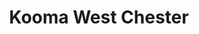 ---
layout: place
title: "Kooma West Chester"
permalink: /pennsylvania/west-chester/kooma-west-chester.html
stateAbbr: PA
stateName: Pennsylvania
cityName: West Chester
seo:
  name: "Kooma West Chester"
  type: Restaurant
  links: http://www.koomafusion.com/
description: "Looking for sushi in West Chester, Pennsylvania? Check out Kooma West Chester for a delightful Japanese dining experience. Enjoy a variety of sushi and other..."
place_id: ChIJEeT7P0bxxokROiadR8LG_ys
photos:
  - name: >-
      places/ChIJEeT7P0bxxokROiadR8LG_ys/photos/AeeoHcId5gBPuaht3PEnwdil5tp7A1-UkP8YJKkAvxQGQfz1dbGPAxBIZSx5D-o2N5fldsa9QLyXXnDIhpChaYSvq1rnrpyacOd_JaknCp6Y9RcVY0oQHUDLTSx1aCSQfIlmbDDTbaLqlS0_BddwBRybcPFsXpBu6rToNYnm2_WOYOyG5pMwbguv8UkKWlMxW3mRe0HRivF9riAADcGXW1qqqjx0_vyP3EERT_1EcOHjt1eAl8J1z0ptQRhjF03HD_3UeB8wyGIZpyUNB9HfrUXnlaLRFezehyWKv6hpPC8pb2cNAA
    widthPx: 800
    heightPx: 800
    authorAttributions:
      - displayName: Kooma West Chester
        uri: https://maps.google.com/maps/contrib/102217534722323817856
        photoUri: >-
          https://lh3.googleusercontent.com/a/ACg8ocJwGJfwvLr-_5rREPmuIFz9d0TBTCIxLHnSZD1uOoZnRXUxXA=s100-p-k-no-mo
    flagContentUri: >-
      https://www.google.com/local/imagery/report/?cb_client=maps_api_places.places_api&image_key=!1e10!2sAF1QipMWznixaXEaV1d6HreAljK-RGguexqigktl4d2M&hl=en-US
    googleMapsUri: >-
      https://www.google.com/maps/place//data=!3m4!1e2!3m2!1sAF1QipMWznixaXEaV1d6HreAljK-RGguexqigktl4d2M!2e10!4m2!3m1!1s0x89c6f1463ffbe411:0x2bffc6c2479d263a
  - name: >-
      places/ChIJEeT7P0bxxokROiadR8LG_ys/photos/AeeoHcIul9lGH0PsQ_ThaeBqQfOB8CC7RwKH78GZFEnd9X6HI07SSzOm4TJXo6pfCuUulR-TcwN3WrCP1FiRg4S77rXOpfY8rCuX-zT1l9Q0F4hACafsMoSarbGNwfwiYU_jYg2vu8yOe1sF1vD7d2GpLifgKa4uVJTiwvFBBPMi_se-4Y-0zfoPW3DhNxmDTFBBnCTwEpPJk1LysEULF5_t5Wa2JYO0KTUrgKNGO3H5fmL0XhQZ8BNZ4JMigciT3OJGvnrBUSTEPDpyJoX8Qw04RFO38_byhSLhDBGfsS7ahI0UNA
    widthPx: 1080
    heightPx: 1080
    authorAttributions:
      - displayName: Kooma West Chester
        uri: https://maps.google.com/maps/contrib/102217534722323817856
        photoUri: >-
          https://lh3.googleusercontent.com/a/ACg8ocJwGJfwvLr-_5rREPmuIFz9d0TBTCIxLHnSZD1uOoZnRXUxXA=s100-p-k-no-mo
    flagContentUri: >-
      https://www.google.com/local/imagery/report/?cb_client=maps_api_places.places_api&image_key=!1e10!2sAF1QipMbipk1axlQ0tKSm2hazjILDPXAyZsQ_JkfVYJU&hl=en-US
    googleMapsUri: >-
      https://www.google.com/maps/place//data=!3m4!1e2!3m2!1sAF1QipMbipk1axlQ0tKSm2hazjILDPXAyZsQ_JkfVYJU!2e10!4m2!3m1!1s0x89c6f1463ffbe411:0x2bffc6c2479d263a
  - name: >-
      places/ChIJEeT7P0bxxokROiadR8LG_ys/photos/AeeoHcL1qQqdPqoK5tAYw8RFl5OOf_y5NC6jgn__wekqDmZKMhNT4cHy-iSGcwo3HWw1Xomp_jX9xPCSeUdSfRPyM-opSxYQ8uI2w-FexPiGZ2PNGwwAdKyoyz9VjF3Kwoqj2maYBZwPkgyDZ-haN5ChfhAVKYaPgV9sDXyJkZZFOaKq7yMbtmo3Jw41rq_kXAnPuZFKW-7_zA4_MH5ohx4K1hlPfsKptf9vn4oDULdwVA7m_dm6iq5egmd6lb4IoRFqvKh2uIrPge9lhp3oMyYm6D3A277gBTkDVf3iMIQMT4zSVoH1vLgoiZgCwXqaSpf6nUGBuHPDQZEZ24YKgRJXac0mMR_XLGCoHgNimp4QhpNiVYp1xduif22DG6lKZh0Ti3HIff0VzaCEt7PY1EMQ5Ia19RkmvKTEFDm-BYSb2CQlYg
    widthPx: 3000
    heightPx: 4000
    authorAttributions:
      - displayName: Lou Mincarelli
        uri: https://maps.google.com/maps/contrib/110031993853020882580
        photoUri: >-
          https://lh3.googleusercontent.com/a/ACg8ocIMCQUA0MFsDeranpIkcuWrTsISe1foT7d9lkDzWQ4Hzqk9SA=s100-p-k-no-mo
    flagContentUri: >-
      https://www.google.com/local/imagery/report/?cb_client=maps_api_places.places_api&image_key=!1e10!2sCIHM0ogKEICAgICbppnTVg&hl=en-US
    googleMapsUri: >-
      https://www.google.com/maps/place//data=!3m4!1e2!3m2!1sCIHM0ogKEICAgICbppnTVg!2e10!4m2!3m1!1s0x89c6f1463ffbe411:0x2bffc6c2479d263a
  - name: >-
      places/ChIJEeT7P0bxxokROiadR8LG_ys/photos/AeeoHcJ6RHF1uEq4WmdEtJ8IkVQMKm-cKdmUnQUPhLIQXKrF7Wr30E57n9_vwV6Ra1Qw_94E9i0uvUTbJkxqtQEsTbag1ckscL6QZJBsZVUzPZkobQ6HLKXtk1J2eL8vFDYYwdfWKV3Ff3bb4v7AumxpykzT3yGmG1OwPZIEzSjNH5zI6n7w0D0dst5qMMM8cZ8p17CGmiR1vOYOg8J70HO4-tjo3nK_TElyVMPivDF9OBn9AiP564XX-RBgNthgzeGgYPrP8kLQKd5OW6pWOGyeypeyH3hrgqp4Gg_bc9SpPrM9hKqRSKFsf7xpnKaQK8RxmXPPmGCYl3I7tkuKKOVOyVYJsXZ0Pmj9p4hx16PVVUMAH8eZ_BGf4bRbpI2EQJ_J5LVmSZYv-ySqHXAQb-t6yiipkX0NbynCMG_j4spjtrQ
    widthPx: 4032
    heightPx: 3024
    authorAttributions:
      - displayName: Nathaniel Legg
        uri: https://maps.google.com/maps/contrib/103942915689329346487
        photoUri: >-
          https://lh3.googleusercontent.com/a-/ALV-UjUJvFkLIxFbWy-kOebEQ-GzFasC3hnw1nsagSm3w0b9lXxrtkPeZA=s100-p-k-no-mo
    flagContentUri: >-
      https://www.google.com/local/imagery/report/?cb_client=maps_api_places.places_api&image_key=!1e10!2sCIHM0ogKEICAgID3wNC8Ew&hl=en-US
    googleMapsUri: >-
      https://www.google.com/maps/place//data=!3m4!1e2!3m2!1sCIHM0ogKEICAgID3wNC8Ew!2e10!4m2!3m1!1s0x89c6f1463ffbe411:0x2bffc6c2479d263a
  - name: >-
      places/ChIJEeT7P0bxxokROiadR8LG_ys/photos/AeeoHcIAvaccax-z9TleLMSCEY1EgtaoiPG61Wu280CiSeZkmmvrOGYV-Sbc-SNiK8laOLrf-x3LNhc6gpy5Sc0Lrgl9aVJB3h6lMpsZrJ3GhXJBYDbI-W4NRTFJozyGv-C-jSaZ8FCWi7ahyEExovUGDqto6jDrCADeACrNGhxevEWEg-I_omSNRKITadQPeFhETATXGrjRzqgxDRrT7S8kJ62-uGh6bWq1SA0PmeLN83YkW--BhKTWaMf3EN0qyVlC0OP2ud-SABwfrTcv9gzLKqN6yVDSRY9bBKxkYaBGOwUL0A
    widthPx: 800
    heightPx: 800
    authorAttributions:
      - displayName: Kooma West Chester
        uri: https://maps.google.com/maps/contrib/102217534722323817856
        photoUri: >-
          https://lh3.googleusercontent.com/a/ACg8ocJwGJfwvLr-_5rREPmuIFz9d0TBTCIxLHnSZD1uOoZnRXUxXA=s100-p-k-no-mo
    flagContentUri: >-
      https://www.google.com/local/imagery/report/?cb_client=maps_api_places.places_api&image_key=!1e10!2sAF1QipOP1p4FT71TXR80_FkS49PKDaD6ZXrC7azpuwIn&hl=en-US
    googleMapsUri: >-
      https://www.google.com/maps/place//data=!3m4!1e2!3m2!1sAF1QipOP1p4FT71TXR80_FkS49PKDaD6ZXrC7azpuwIn!2e10!4m2!3m1!1s0x89c6f1463ffbe411:0x2bffc6c2479d263a
  - name: >-
      places/ChIJEeT7P0bxxokROiadR8LG_ys/photos/AeeoHcJaproNjFGCMPqvJuVTijhbV7IsCxfcLsRQ9Q8nYdPwlXbU_hlJBSCfbZtU4aCHsh7zyxeB1_prr4_5jRdiel4b_N8z6vAIP12JqBryVQ8gRna02rRXW2ZZsB7AzkFtU8nEgjDcugTHWxomLrRFhr9-OLhojD2V_pbPumqCSS27PYwSj3Qh6mjRIdk7JZ2SSd1avtUjLfPioTwd_H6nkQnJOs_cPYC4-YE_L5RWBZZtoer9y46k2RDirZGYr2jd_ZWUzg5GBd12tJ3m4sbLQbIvyVV1dplEZ_Dvp0POKQ-6Hg
    widthPx: 800
    heightPx: 800
    authorAttributions:
      - displayName: Kooma West Chester
        uri: https://maps.google.com/maps/contrib/102217534722323817856
        photoUri: >-
          https://lh3.googleusercontent.com/a/ACg8ocJwGJfwvLr-_5rREPmuIFz9d0TBTCIxLHnSZD1uOoZnRXUxXA=s100-p-k-no-mo
    flagContentUri: >-
      https://www.google.com/local/imagery/report/?cb_client=maps_api_places.places_api&image_key=!1e10!2sAF1QipPjh7od1DcHcmNLsMUWDGjxYwrG4-j0JLvV9CvX&hl=en-US
    googleMapsUri: >-
      https://www.google.com/maps/place//data=!3m4!1e2!3m2!1sAF1QipPjh7od1DcHcmNLsMUWDGjxYwrG4-j0JLvV9CvX!2e10!4m2!3m1!1s0x89c6f1463ffbe411:0x2bffc6c2479d263a
  - name: >-
      places/ChIJEeT7P0bxxokROiadR8LG_ys/photos/AeeoHcL0sROhqdamTBrZEM9luDCSlISg06cD7Q572FMRO5sJdg0WFmzKi5bZHIaLRD3g-zkCLgFriV175EEpc7iA0Rzk1XqhDJmAT-v-oQQ3QEKHl2Q_8Uc71xkrx1rR2nth2U5kmhpGw8aLOa2HCkhZcbpGla_jxnB3m1nBlelyyZPhLsCxHmAGBnkcw83B5CTtC27V_ORop4w4xgKeWD8LHglZd2ObSwjsV3nthYISzZEtHdW-ZUeXgEc0QPOe40vJckHg1c_mrbDm2qGcBAnQP9uFjbufR4669EoHp-O4idt9ng
    widthPx: 800
    heightPx: 800
    authorAttributions:
      - displayName: Kooma West Chester
        uri: https://maps.google.com/maps/contrib/102217534722323817856
        photoUri: >-
          https://lh3.googleusercontent.com/a/ACg8ocJwGJfwvLr-_5rREPmuIFz9d0TBTCIxLHnSZD1uOoZnRXUxXA=s100-p-k-no-mo
    flagContentUri: >-
      https://www.google.com/local/imagery/report/?cb_client=maps_api_places.places_api&image_key=!1e10!2sAF1QipPegRuQWR1ZA_Ig299G8wf55QtmeEb1I5ZLRTMS&hl=en-US
    googleMapsUri: >-
      https://www.google.com/maps/place//data=!3m4!1e2!3m2!1sAF1QipPegRuQWR1ZA_Ig299G8wf55QtmeEb1I5ZLRTMS!2e10!4m2!3m1!1s0x89c6f1463ffbe411:0x2bffc6c2479d263a
  - name: >-
      places/ChIJEeT7P0bxxokROiadR8LG_ys/photos/AeeoHcImYela0kDn0eTuaw4c9cVvo7Wqi0PUm5KNRSzX7CErszUxEhmg3Djz97otgg7irP9MSVdNfqpR_YyGt2x_MuJpo9jUrKDXxVSi5AX5URaSninZe9bsmC2-2p6GkGE4DfwPTmqoyLmhpickidBAEPNP-IX2mEoRlCT3aoDpMkdB2cGkXYFQpWO5FWABuYG5Sec0Uq6JoyM5AhTwxFqY0CT65BqnEaprZFuP8pCbk7ptb4N0jNjVOpXLeh70W994HLtXXdoNtlOsKh7wdTNPtEnopA72yLnigEfs_JneirHVUw
    widthPx: 1080
    heightPx: 1080
    authorAttributions:
      - displayName: Kooma West Chester
        uri: https://maps.google.com/maps/contrib/102217534722323817856
        photoUri: >-
          https://lh3.googleusercontent.com/a/ACg8ocJwGJfwvLr-_5rREPmuIFz9d0TBTCIxLHnSZD1uOoZnRXUxXA=s100-p-k-no-mo
    flagContentUri: >-
      https://www.google.com/local/imagery/report/?cb_client=maps_api_places.places_api&image_key=!1e10!2sAF1QipMt6Bs133lzwYVk62pUcnwH5GnO_DC1gvMvXMv3&hl=en-US
    googleMapsUri: >-
      https://www.google.com/maps/place//data=!3m4!1e2!3m2!1sAF1QipMt6Bs133lzwYVk62pUcnwH5GnO_DC1gvMvXMv3!2e10!4m2!3m1!1s0x89c6f1463ffbe411:0x2bffc6c2479d263a
  - name: >-
      places/ChIJEeT7P0bxxokROiadR8LG_ys/photos/AeeoHcKnpM6CqASQ3KYppp2-XJEhyfOei8WZMa5ZW7UIlMlzZd2BjmLHUZ5NftFc8pzHHo7k7tTNd12WWfEmnYZdo1MoFkzim-MZSOd_E_6jLq_G-6M97uHPVT4tVBQKo_K9Da0BBvB_CvLxGo3kr6AjE9dT-duT4-3ZRZyYGz48_TsnO-QammurZqWqxCHEPwMgqRHOYwcAirXbhuJ_4RqppfyBFvHsa6MQSPX-Rraq6WoHrDldIV1-BS6BTdz2YfVqCsXAeG-lLLvQtiKK8b6s47xAVZMooJMM5i6tWbj_fVoTiw
    widthPx: 800
    heightPx: 800
    authorAttributions:
      - displayName: Kooma West Chester
        uri: https://maps.google.com/maps/contrib/102217534722323817856
        photoUri: >-
          https://lh3.googleusercontent.com/a/ACg8ocJwGJfwvLr-_5rREPmuIFz9d0TBTCIxLHnSZD1uOoZnRXUxXA=s100-p-k-no-mo
    flagContentUri: >-
      https://www.google.com/local/imagery/report/?cb_client=maps_api_places.places_api&image_key=!1e10!2sAF1QipOE64skG4BTF0Uv9EdLH54uL6uoQwbTiYOUFIkc&hl=en-US
    googleMapsUri: >-
      https://www.google.com/maps/place//data=!3m4!1e2!3m2!1sAF1QipOE64skG4BTF0Uv9EdLH54uL6uoQwbTiYOUFIkc!2e10!4m2!3m1!1s0x89c6f1463ffbe411:0x2bffc6c2479d263a
  - name: >-
      places/ChIJEeT7P0bxxokROiadR8LG_ys/photos/AeeoHcLim0UUPvHIHUG85REJyJ2eemGA41julos27u5XpJMaS-xQmD-XXYaYGdnkDfSeNpFn8aKPW7qCjPKCXBsqfeY7gBvD3l_7eudn2ayzc5fc-WIa8OCuURwBVnrnewJGiFh0qbyZj1jtyR5FrpOJzkZn7Fou1u749-1wzy3UP1YBmSr2IVKfChV0_yAW5moM1UZQV_bXUPZ-7gzg-2kEyVdu_SeXjB9CiiXL6sIz3TNa-FQIp2xxAwN5-SQB48qp_TbsM4Vu4u6-bhSe85ywqqLHSk9h8zxHKkuL5q5EhFV6UA
    widthPx: 800
    heightPx: 800
    authorAttributions:
      - displayName: Kooma West Chester
        uri: https://maps.google.com/maps/contrib/102217534722323817856
        photoUri: >-
          https://lh3.googleusercontent.com/a/ACg8ocJwGJfwvLr-_5rREPmuIFz9d0TBTCIxLHnSZD1uOoZnRXUxXA=s100-p-k-no-mo
    flagContentUri: >-
      https://www.google.com/local/imagery/report/?cb_client=maps_api_places.places_api&image_key=!1e10!2sAF1QipMwjECXAGYCDSNnJAf9jJZMLG6W01NwQFuZS-YA&hl=en-US
    googleMapsUri: >-
      https://www.google.com/maps/place//data=!3m4!1e2!3m2!1sAF1QipMwjECXAGYCDSNnJAf9jJZMLG6W01NwQFuZS-YA!2e10!4m2!3m1!1s0x89c6f1463ffbe411:0x2bffc6c2479d263a
address: 123 N Church St, West Chester, PA 19380, USA
street: 123 N Church St
city: West Chester
state: PA
zip: '19380'
country: USA
neighborhood: null
latitude: '39.960614'
longitude: '-75.606669'
accessibility_options:
  wheelchairAccessibleParking: true
  wheelchairAccessibleEntrance: true
  wheelchairAccessibleRestroom: true
  wheelchairAccessibleSeating: true
business_status: OPERATIONAL
name: Kooma West Chester
google_maps_links:
  directionsUri: >-
    https://www.google.com/maps/dir//''/data=!4m7!4m6!1m1!4e2!1m2!1m1!1s0x89c6f1463ffbe411:0x2bffc6c2479d263a!3e0
  placeUri: https://maps.google.com/?cid=3170471200419554874
  writeAReviewUri: >-
    https://www.google.com/maps/place//data=!4m3!3m2!1s0x89c6f1463ffbe411:0x2bffc6c2479d263a!12e1
  reviewsUri: >-
    https://www.google.com/maps/place//data=!4m4!3m3!1s0x89c6f1463ffbe411:0x2bffc6c2479d263a!9m1!1b1
  photosUri: >-
    https://www.google.com/maps/place//data=!4m3!3m2!1s0x89c6f1463ffbe411:0x2bffc6c2479d263a!10e5
primary_type: Sushi Restaurant
opening_hours:
  regular: null
  current: null
secondary_opening_hours:
  regular:
    weekdayDescriptions: null
    type: null
  current:
    weekdayDescriptions: null
    type: null
phone: (610) 430-8980
price_level: PRICE_LEVEL_MODERATE
price_range: null
rating: '4.3'
rating_count: 620
website: http://www.koomafusion.com/
reviews: null
parking_options: null
payment_options: null
allow_dogs: null
curbside_pickup: null
delivery: null
dine_in: null
good_for_children: null
good_for_groups: null
good_for_sports: null
live_music: null
menu_for_children: null
outdoor_seating: null
reservable: null
restroom: null
serves_beer: null
serves_breakfast: null
serves_brunch: null
serves_cocktails: null
serves_coffee: null
serves_dinner: null
serves_dessert: null
serves_lunch: null
serves_vegetarian_food: null
serves_wine: null
takeout: null
summary: null

---